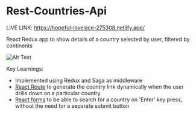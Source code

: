 # Rest-Countries-Api
LIVE LINK: https://hopeful-lovelace-275308.netlify.app/

React Redux app to show details of a country selected by user, filtered by continents

![Alt Text](https://github.com/venky4c/rest-countries-api/blob/master/dist/Countries.gif)

Key Learnings:
- Implemented using Redux and Saga as middleware
- [React Route](https://github.com/venky4c/rest-countries-api/blob/master/dist/src/components/routes.js) to generate the country link dynamically when the user drills down on a particular country
- [React forms](https://github.com/venky4c/rest-countries-api/blob/master/dist/src/components/Content.js) to be able to search for a country on 'Enter' key press, without the need for a separate submit button
